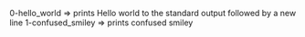 0-hello_world => prints Hello world to the standard output followed by a new line
1-confused_smiley => prints confused smiley